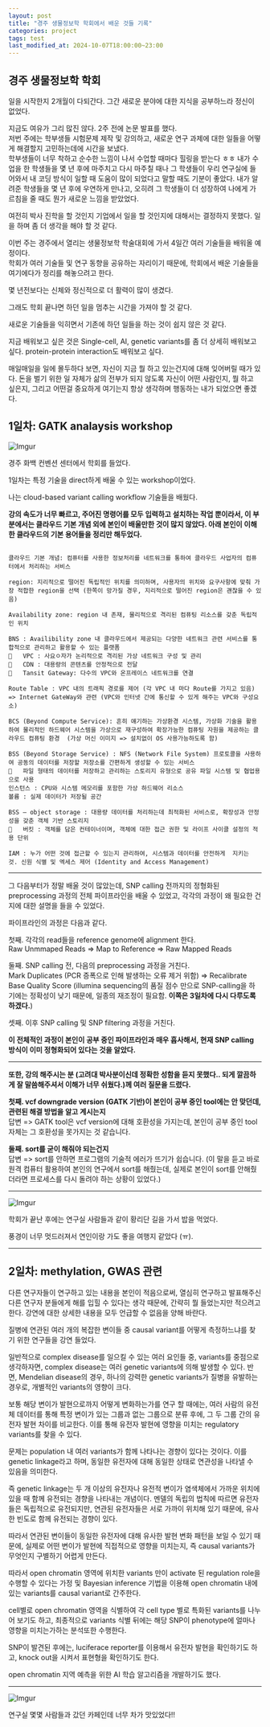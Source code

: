 ```yaml
---
layout: post
title: "경주 생물정보학 학회에서 배운 것들 기록"
categories: project
tags: test
last_modified_at: 2024-10-07T18:00:00~23:00
---  
```



## 경주 생물정보학 학회    

일을 시작한지 2개월이 다되간다. 그간 새로운 분야에 대한 지식을 공부하느라 정신이 없었다.  

지금도 여유가 그리 많진 않다. 2주 전에 논문 발표를 했다.  
저번 주에는 학부생들 시험문제 제작 및 강의하고, 새로운 연구 과제에 대한 일들을 어떻게 해결할지 고민하는데에 시간을 보냈다.  
학부생들이 너무 착하고 순수한 느낌이 나서 수업할 때마다 힐링을 받는다 ㅎㅎ 
내가 수업을 한 학생들을 몇 년 후에 마주치고 다시 마주칠 때나 그 학생들이 우리 연구실에 들어와서 내 코딩 방식이 일할 때 도움이 많이 되었다고 말할 때도 기분이 좋았다. 내가 알려준 학생들을 몇 년 후에 우연하게 만나고, 오히려 그 학생들이 더 성장하여 나에게 가르침을 줄 때도 뭔가 새로운 느낌을 받았었다.   

여전히 박사 진학을 할 것인지 기업에서 일을 할 것인지에 대해서는 결정하지 못했다. 일을 하며 좀 더 생각을 해야 할 것 같다.  

이번 주는 경주에서 열리는 생물정보학 학술대회에 가서 4일간 여러 기술들을 배워올 예정이다.  
학회가 여러 기술들 및 연구 동향을 공유하는 자리이기 때문에, 학회에서 배운 기술들을 여기에다가 정리를 해놓으려고 한다.  

몇 년전보다는 신체와 정신적으로 더 활력이 많이 생겼다. 

그래도 학회 끝나면 하던 일을 멈추는 시간을 가져야 할 것 같다.   

새로운 기술들을 익히면서 기존에 하던 일들을 하는 것이 쉽지 않은 것 같다.  

지금 배워보고 싶은 것은 Single-cell, AI, genetic variants를 좀 더 상세히 배워보고 싶다. protein-protein interaction도 배워보고 싶다.  

매일매일을 일에 몰두하다 보면, 자신이 지금 뭘 하고 있는건지에 대해 잊어버릴 때가 있다. 돈을 벌기 위한 일 자체가 삶의 전부가 되지 않도록 자신이 어떤 사람인지, 뭘 하고 싶은지, 그리고 어떤걸 중요하게 여기는지 항상 생각하며 행동하는 내가 되었으면 좋겠다.  


## 1일차: GATK analaysis workshop  

![Imgur](https://imgur.com/SAtDeHr.jpg)  

경주 화백 컨벤션 센터에서 학회를 들었다.  

1일차는 특정 기술을 direct하게 배울 수 있는 workshop이었다.  

나는 cloud-based variant calling workflow 기술들을 배웠다.  

**강의 속도가 너무 빠르고, 주어진 명령어를 모두 입력하고 설치하는 작업 뿐이라서, 이 부분에서는 클라우드 기본 개념 외에 본인이 배울만한 것이 많지 않았다. 아래 본인이 이해한 클라우드의 기본 용어들을 정리만 해두었다.**

```linux

클라우드 기본 개념: 컴퓨터를 사용한 정보처리를 네트워크를 통하여 클라우드 사업자의 컴퓨터에서 처리하는 서비스 

region: 지리적으로 떨어진 독립적인 위치를 의미하며, 사용자의 위치와 요구사항에 맞춰 가장 적합한 region을 선택 (한쪽이 망가질 경우, 지리적으로 떨어진 region은 괜찮을 수 있음)

Availability zone: region 내 존재, 물리적으로 격리된 컴퓨팅 리소스를 갖춘 독립적인 위치

BNS : Availibility zone 내 클라우드에서 제공되는 다양한 네트워크 관련 서비스를 통합적으로 관리하고 활용할 수 있는 플랫폼  
	VPC : 사요ㅇ자가 논리적으로 격리된 가상 네트워크 구성 및 관리
	CDN : 대용량의 콘텐츠를 안정적으로 전달
	Tansit Gateway: 다수의 VPC와 온프레이스 네트워크를 연결

Route Table : VPC 내의 트래픽 경로를 제어 (각 VPC 내 마다 Route를 가지고 있음) => Internet GateWay와 관련 (VPC와 인터넷 간에 통신할 수 있게 해주는 VPC와 구성요소)  

BCS (Beyond Compute Service): 흔히 얘기하는 가상환경 시스템, 가상화 기술을 활용하여 물리적인 하드웨어 시스템을 가상으로 재구성하여 확장가능한 컴퓨팅 자원을 제공하는 클라우드 컴퓨팅 환경  (가상 머신 이미지 => 설치없이 OS 사용가능하도록 함)

BSS (Beyond Storage Service) : NFS (Network File System) 프로토콜을 사용하여 공동의 데이터를 저장할 저장소를 간편하게 생성할 수 있는 서비스  
	파일 형태의 데이터를 저장하고 관리하는 스토리지 유형으로 공유 파일 시스템 및 협업용으로 사용  
인스턴스 : CPU와 시스템 메모리를 포함한 가상 하드웨어 리소스
볼륨 : 실제 데이터가 저장될 공간

BSS – object storage : 대용량 데이터를 처리하는데 최적화된 서비스로, 확장성과 안정성을 갖춘 객체 기반 스토리지  
	버킷 : 객체를 담은 컨테이너이며, 객체에 대한 접근 권한 및 라이프 사이클 설정의 적용 단위  

IAM : 누가 어떤 것에 접근할 수 있는지 관리하여, 시스템과 데이터를 안전하게  지키는 것. 신원 식별 및 엑세스 제어 (Identity and Access Management)
```

---

그 다음부터가 정말 배울 것이 많았는데, SNP calling 전까지의 정형화된 preprocessing 과정의 전체 파이프라인을 배울 수 있었고, 각각의 과정이 왜 필요한 건지에 대한 설명을 들을 수 있었다. 

파이프라인의 과정은 다음과 같다.  

첫째. 각각의 read들을 reference genome에 alignment 한다.  
Raw Unmmaped Reads => Map to Reference => Raw Mapped Reads 

둘째. SNP calling 전, 다음의 preprocessing 과정을 거친다.  
Mark Duplicates (PCR 증폭으로 인해 발생하는 오류 제거 위함) => Recalibrate Base Quality Score (illumina sequencing의 품질 점수 만으로 SNP-calling을 하기에는 정확성이 낮기 때문에, 일종의 재조정이 필요함. **이쪽은 3일차에 다시 다루도록 하겠다.**)

셋째. 이후 SNP calling 및 SNP filtering 과정을 거친다.  

**이 전체적인 과정이 본인이 공부 중인 파이프라인과 매우 흡사해서, 현재 SNP calling 방식이 이미 정형화되어 있다는 것을 알았다.**  

---

**또한, 강의 해주시는 분 (고려대 박사분이신데 정확한 성함을 듣지 못했다.. 되게 깔끔하게 잘 말씀해주셔서 이해가 너무 쉬웠다.)께 여러 질문을 드렸다.**  

**첫째. vcf downgrade version (GATK 기반)이 본인이 공부 중인 tool에는 안 맞던데, 관련된 해결 방법을 알고 계시는지**  
답변 => GATK tool은 vcf version에 대해 호환성을 가지는데, 본인이 공부 중인 tool 자체는 그 호환성을 못가지는 것 같습니다.  

**둘째. sort를 굳이 해줘야 되는건지**  
답변 => sort를 안하면 프로그램의 기술적 에러가 뜨기가 쉽습니다. (이 말을 듣고 바로 원격 컴퓨터 활용하여 본인의 연구에서 sort를 해줬는데, 실제로 본인이 sort를 안해줬더라면 프로세스를 다시 돌려야 하는 상황이 있었다.)  

---  

![Imgur](https://imgur.com/rURgs7I.jpg)  

학회가 끝난 후에는 연구실 사람들과 같이 황리단 길을 가서 밥을 먹었다.  

풍경이 너무 멋드러져서 연인이랑 가도 좋을 여행지 같았다 (ㅠ).  

---

## 2일차: methylation, GWAS 관련

다른 연구자들이 연구하고 있는 내용을 본인이 적음으로써, 열심히 연구하고 발표해주신 다른 연구자 분들에게 해를 입힐 수 있다는 생각 때문에, 간략히 뭘 들었는지만 적으려고 한다. 강연에 대한 상세한 내용을 모두 언급할 수 없음을 양해 바란다.     

질병에 연관된 여러 개의 복잡한 변이들 중 causal variant를 어떻게 측정하느냐를 찾기 위한 연구들을 강연 들었다.  

일반적으로 complex disease를 일으킬 수 있는 여러 요인들 중, variants를 중점으로 생각하자면, complex disease는 여러 genetic variants에 의해 발생할 수 있다. 반면, Mendelian disease의 경우, 하나의 강력한 genetic variants가 질병을 유발하는 경우로, 개별적인 variants의 영향이 크다.  

보통 해당 변이가 발현으로까지 어떻게 변화하는가를 연구 할 때에는, 여러 사람의 유전체 데이터를 통해 특정 변이가 있는 그룹과 없는 그룹으로 분류 후에, 그 두 그룹 간의 유전자 발현 차이를 비교한다. 이를 통해 유전자 발현에 영향을 미치는 regulatory variants를 찾을 수 있다.  

문제는 population 내 여러 variants가 함께 나타나는 경향이 있다는 것이다. 이를 genetic linkage라고 하며, 동일한 유전자에 대해 동일한 상태로 연관성을 나타낼 수 있음을 의미한다.  

즉 genetic linkage는 두 개 이상의 유전자나 유전적 변이가 염색체에서 가까운 위치에 있을 때 함께 유전되는 경향을 나타내는 개념이다. 멘델의 독립의 법칙에 따르면 유전자들은 독립적으로 유전되지만, 연관된 유전자들은 서로 가까이 위치해 있기 때문에, 유사한 빈도로 함께 유전되는 경향이 있다. 

따라서 연관된 변이들이 동일한 유전자에 대해 유사한 발현 변화 패턴을 보일 수 있기 때문에, 실제로 어떤 변이가 발현에 직접적으로 영향을 미치는지, 즉 causal variants가 무엇인지 구별하기 어렵게 만든다.   

따라서 open chromatin 영역에 위치한 variants 만이 activate 된 regulation role을 수행할 수 있다는 가정 및 Bayesian inference 기법을 이용해 open chromatin 내에 있는 variants를 causal variant로 간주한다.  

cell별로 open chromatin 영역을 식별하여 각 cell type 별로 특화된 variants를 나누어 보기도 하고, 최종적으로 variants 식별 뒤에는 해당 SNP이 phenotype에 얼마나 영향을 미치는가하는 분석또한 수행한다.  

SNP이 발견된 후에는, luciferace reporter를 이용해서 유전자 발현을 확인하기도 하고, knock out을 시켜서 표현형을 확인하기도 한다. 

open chromatin 지역 예측을 위한 AI 학습 알고리즘을 개발하기도 했다.  

---  

![Imgur](https://imgur.com/L8Fug5d.jpg)

연구실 몇몇 사람들과 갔던 카페인데 너무 차가 맛있었다!!  

